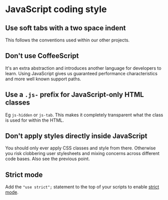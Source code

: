 # JavaScript coding style

## Use soft tabs with a two space indent

This follows the conventions used within our other projects.

## Don't use CoffeeScript

It's an extra abstraction and introduces another language for developers to learn. Using JavaScript gives us guaranteed performance characteristics and more well known support paths.

## Use a `.js-` prefix for JavaScript-only HTML classes

Eg `js-hidden` or `js-tab`. This makes it completely transparent what the class is used for within the HTML.

## Don't apply styles directly inside JavaScript

You should only ever apply CSS classes and style from there. Otherwise you risk clobbering user stylesheets and mixing concerns across different code bases. Also see the previous point.

## Strict mode

Add the `"use strict";` statement to the top of your scripts to enable [strict mode](https://developer.mozilla.org/en-US/docs/Web/JavaScript/Reference/Functions_and_function_scope/Strict_mode).
